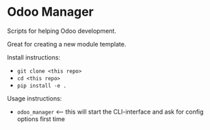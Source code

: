 # Odoo Manager

Scripts for helping Odoo development.

Great for creating a new module template.

Install instructions:

* `git clone <this repo>`
* `cd <this repo>`
* `pip install -e .`

Usage instructions:

* `odoo_manager` <-- this will start the CLI-interface and ask for config options first time
